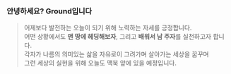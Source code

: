 ### 안녕하세요? Ground입니다
> 어제보다 발전하는 오늘이 되기 위해 노력하는 자세를 긍정합니다.  
어떤 상황에서도 **맨 땅에 헤딩해보자**, 그리고 **배워서 남 주자**를 실천하고자 합니다.    
각자가 나름의 의미있는 삶을 자유로이 그려가며 살아가는 세상을 꿈꾸며  
그런 세상의 실현을 위해 오늘도 맥북 앞에 있을 예정입니다.
